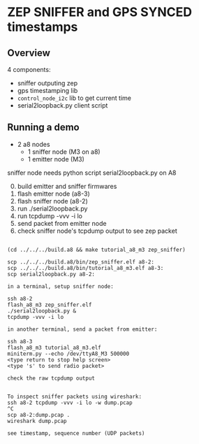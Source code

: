 ZEP SNIFFER and GPS SYNCED timestamps
=====================================


Overview
--------

4 components:
- sniffer outputing zep
- gps timestamping lib
- `control_node_i2c` lib to get current time
- serial2loopback.py client script

Running a demo
--------------

- 2 a8 nodes
  - 1 sniffer node (M3 on a8)
  - 1 emitter node (M3)

sniffer node needs python script serial2loopback.py on A8

0. build emitter and sniffer firmwares
1. flash emitter node (a8-3)
2. flash sniffer node (a8-2)
3. run ./serial2loopback.py
4. run tcpdump -vvv -i lo
5. send packet from emitter node
6. check sniffer node's tcpdump output to see zep packet
```

(cd ../../../build.a8 && make tutorial_a8_m3 zep_sniffer)

scp ../../../build.a8/bin/zep_sniffer.elf a8-2:
scp ../../../build.a8/bin/tutorial_a8_m3.elf a8-3:
scp serial2loopback.py a8-2:

in a terminal, setup sniffer node:

ssh a8-2
flash_a8_m3 zep_sniffer.elf
./serial2loopback.py &
tcpdump -vvv -i lo

in another terminal, send a packet from emitter:

ssh a8-3
flash_a8_m3 tutorial_a8_m3.elf
miniterm.py --echo /dev/ttyA8_M3 500000
<type return to stop help screen>
<type 's' to send radio packet>

check the raw tcpdump output


To inspect sniffer packets using wireshark:
ssh a8-2 tcpdump -vvv -i lo -w dump.pcap
^C
scp a8-2:dump.pcap .
wireshark dump.pcap

see timestamp, sequence number (UDP packets)
```
